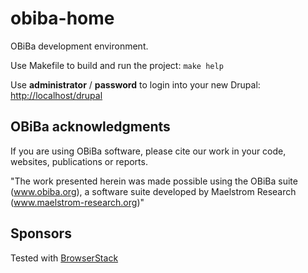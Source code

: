 # obiba-home

OBiBa development environment.

Use Makefile to build and run the project: `make help`

Use **administrator** / **password** to login into your new Drupal:
[http://localhost/drupal](http://localhost/drupal)

## OBiBa acknowledgments

If you are using OBiBa software, please cite our work in your code, websites, publications or reports.

"The work presented herein was made possible using the OBiBa suite (www.obiba.org), a  software suite developed by Maelstrom Research (www.maelstrom-research.org)"

## Sponsors

Tested with [BrowserStack](http://www.browserstack.com)
